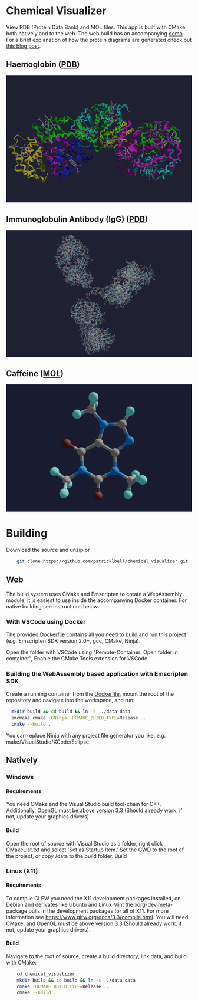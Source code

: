 # Chemical Visualizer
View PDB (Protein Data Bank) and MOL files. This app is built with CMake both 
natively and to the web. The web build has an accompanying [demo](https://patricklbell.github.io/chemical_visualizer/). 
For a brief explanation of how the protein diagrams are generated check out [this blog post](https://patricklbell.xyz/posts/visualising-proteins).

## Haemoglobin ([PDB](https://www.rcsb.org/structure/4n7n))
![Haemoglobin Ribbon Diagram Chain Coloring](https://github.com/patricklbell/chemical_visualizer/blob/main/docs/screenshots/haemoglobin_chains.png?raw=true)

## Immunoglobulin Antibody (IgG) ([PDB](https://www.rcsb.org/structure/1igt))
![Immunoglobulin Atom Diagram](https://github.com/patricklbell/chemical_visualizer/blob/main/docs/screenshots/igg_atoms.png?raw=true)

## Caffeine ([MOL](https://www.ebi.ac.uk/chebi/searchId.do?chebiId=CHEBI:27732))
![Caffeine Molecule Diagram](https://github.com/patricklbell/chemical_visualizer/blob/main/docs/screenshots/caffeine.png?raw=true)

# Building
Download the source and unzip or 
```bash
    git clone https://github.com/patricklbell/chemical_visualizer.git
```

## Web
The build system uses CMake and Emscripten to create a WebAssembly module, 
it is easiest to use inside the accompanying Docker container. For native 
building see instructions below.

### With VSCode using Docker

The provided [Dockerfile](.devcontainer/Dockerfile) contains all you need to 
build and run this project (e.g. Emscripten SDK version 2.0+, gcc, CMake, Ninja).


Open the folder with VSCode using "Remote-Container: Open folder in container", 
Enable the CMake Tools extension for VSCode.

### Building the WebAssembly based application with Emscripten SDK

Create a running container from the [Dockerfile](.devcontainer/Dockerfile), mount 
the root of the repository and navigate into the workspace, and run:

  ```bash
    mkdir build && cd build && ln -s ../data data
    emcmake cmake -GNinja -DCMAKE_BUILD_TYPE=Release ..
    cmake --build .
  ```

You can replace Ninja with any project file generator you like, e.g. make/VisualStudio/XCode/Eclipse.

## Natively
### Windows
#### Requirements
You need CMake and the Visual Studio build tool-chain for C++. Additionally, OpenGL
must be above version 3.3 (Should already work, if not, update your graphics 
drivers). 
#### Build
Open the root of source with Visual Studio as a folder, right click CMakeList.txt and select 'Set as Startup Item.' 
Set the CWD to the root of the project, or copy /data to the build folder. Build

### Linux (X11)
#### Requirements
To compile GLFW you need the X11 development packages installed, on Debian and 
derivates like Ubuntu and Linux Mint the xorg-dev meta-package pulls in the 
development packages for all of X11. For more information see 
https://www.glfw.org/docs/3.3/compile.html. You will need CMake, and OpenGL 
must be above version 3.3 (Should already work, if not, update your graphics 
drivers).
#### Build
Navigate to the root of source, create a build directory, link data, and build with CMake:
```bash
    cd chemical_visualizer
    mkdir build && cd build && ln -s ../data data
    cmake -DCMAKE_BUILD_TYPE=Release ..
    cmake --build .
```